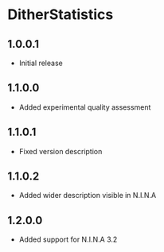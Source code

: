 ﻿# DitherStatistics

## 1.0.0.1
- Initial release

## 1.1.0.0
- Added experimental quality assessment

## 1.1.0.1
- Fixed version description

## 1.1.0.2
- Added wider description visible in N.I.N.A

## 1.2.0.0
- Added support for N.I.N.A 3.2